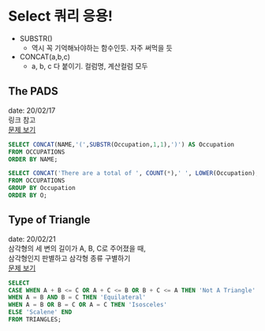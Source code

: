 # Select 쿼리 응용!
* SUBSTR()
  * 역시 꼭 기억해놔야하는 함수인듯. 자주 써먹을 듯
* CONCAT(a,b,c)
  * a, b, c 다 붙이기. 컬럼명, 계산컬럼 모두 


## The PADS
date: 20/02/17  
링크 참고  
[문제 보기](https://www.hackerrank.com/challenges/the-pads/problem)  

```SQL
SELECT CONCAT(NAME,'(',SUBSTR(Occupation,1,1),')') AS Occupation
FROM OCCUPATIONS
ORDER BY NAME;

SELECT CONCAT('There are a total of ', COUNT(*),' ', LOWER(Occupation),'s.') AS O
FROM OCCUPATIONS
GROUP BY Occupation
ORDER BY O;
```

## Type of Triangle
date: 20/02/21  
삼각형의 세 변의 길이가 A, B, C로 주어졌을 때,  
삼각형인지 판별하고 삼각형 종류 구별하기  
[문제 보기](https://www.hackerrank.com/challenges/what-type-of-triangle/problem)

```SQL
SELECT 
CASE WHEN A + B <= C OR A + C <= B OR B + C <= A THEN 'Not A Triangle'
WHEN A = B AND B = C THEN 'Equilateral' 
WHEN A = B OR B = C OR A = C THEN 'Isosceles'
ELSE 'Scalene' END
FROM TRIANGLES;
```
